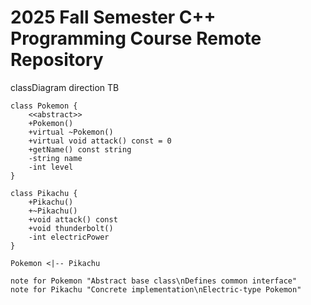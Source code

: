# 2025 Fall Semester C++ Programming Course Remote Repository

classDiagram
    direction TB
    
    class Pokemon {
        <<abstract>>
        +Pokemon()
        +virtual ~Pokemon()
        +virtual void attack() const = 0
        +getName() const string
        -string name
        -int level
    }
    
    class Pikachu {
        +Pikachu()
        +~Pikachu()
        +void attack() const
        +void thunderbolt()
        -int electricPower
    }
    
    Pokemon <|-- Pikachu
    
    note for Pokemon "Abstract base class\nDefines common interface"
    note for Pikachu "Concrete implementation\nElectric-type Pokemon"